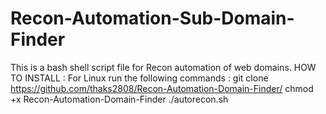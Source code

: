 # Recon-Automation-Sub-Domain-Finder
This is a bash shell script file for Recon automation of web domains.
HOW TO INSTALL :
For Linux run the following commands :
git clone https://github.com/thaks2808/Recon-Automation-Domain-Finder/
chmod +x Recon-Automation-Domain-Finder
./autorecon.sh <domain-name>

